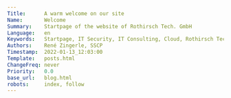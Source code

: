 ```yaml
---
Title:      A warm welcome on our site
Name:       Welcome
Summary:    Startpage of the website of Rothirsch Tech. GmbH
Language:   en
Keywords:   Startpage, IT Security, IT Consulting, Cloud, Rothirsch Tech. GmbH, Tirol
Authors:    René Zingerle, SSCP
Timestamp:  2022-01-13_12:03:00
Template:   posts.html
ChangeFreq: never
Priority:   0.0
base_url:   blog.html
robots:     index, follow
---
```

